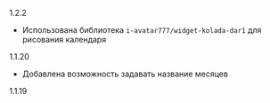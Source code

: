 1.2.2
- Использована библиотека `i-avatar777/widget-kolada-dar1` для рисования календаря

1.1.20
- Добавлена возможность задавать название месяцев

1.1.19